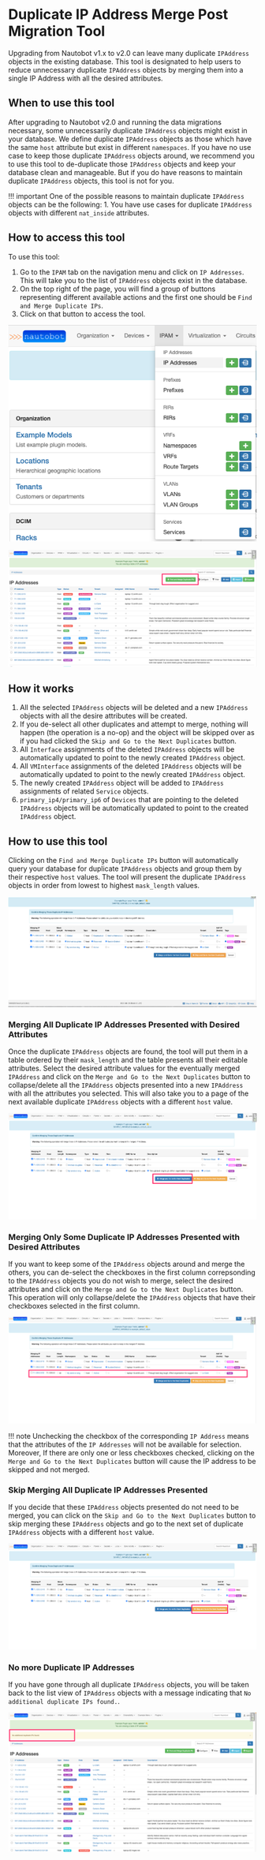 # Duplicate IP Address Merge Post Migration Tool

Upgrading from Nautobot v1.x to v2.0 can leave many duplicate `IPAddress` objects in the existing database. This tool is designated to help users to reduce unnecessary duplicate `IPAddress` objects by merging them into a single IP Address with all the desired attributes.

## When to use this tool

After upgrading to Nautobot v2.0 and running the data migrations necessary, some unnecessarily duplicate `IPAddress` objects might exist in your database. We define duplicate `IPAddress` objects as those which have the same `host` attribute but exist in different `namespaces`. If you have no use case to keep those duplicate `IPAddress` objects around, we recommend you to use this tool to de-duplicate those `IPAddress` objects and keep your database clean and manageable. But if you do have reasons to maintain duplicate `IPAddress` objects, this tool is not for you.

!!! important
    One of the possible reasons to maintain duplicate `IPAddress` objects can be the following:
    1. You have use cases for duplicate `IPAddress` objects with different `nat_inside` attributes.

## How to access this tool

To use this tool:

1. Go to the `IPAM` tab on the navigation menu and click on `IP Addresses`. This will take you to the list of `IPAddress` objects exist in the database.
2. On the top right of the page, you will find a group of buttons representing different available actions and the first one should be `Find and Merge Duplicate IPs`.
3. Click on that button to access the tool.

![Homepage Navigation](./images/ip-address-merge-tool/navigation.png)

![Merge Button](./images/ip-address-merge-tool/ip_merge_button.png)

## How it works

1. All the selected `IPAddress` objects will be deleted and a new `IPAddress` objects with all the desire attributes will be created.
2. If you de-select all other duplicates and attempt to merge, nothing will happen (the operation is a no-op) and the object will be skipped over as if you had clicked the `Skip and Go to the Next Duplicates` button.
3. All `Interface` assignments of the deleted `IPAddress` objects will be automatically updated to point to the newly created `IPAddress` object.
4. All `VMInterface` assignments of the deleted `IPAddress` objects will be automatically updated to point to the newly created `IPAddress` object.
5. The newly created `IPAddress` object will be added to `IPAddress` assignments of related `Service` objects.
6. `primary_ip4/primary_ip6` of `Devices` that are pointing to the deleted `IPAddress` objects will be automatically updated to point to the created `IPAddress` object.

## How to use this tool

Clicking on the `Find and Merge Duplicate IPs` button will automatically query your database for duplicate `IPAddress` objects and group them by their respective `host` values. The tool will present the duplicate `IPAddress` objects in order from lowest to highest `mask_length` values.

![IP Address Merge View](./images/ip-address-merge-tool/merge_view.png)

### Merging All Duplicate IP Addresses Presented with Desired Attributes

Once the duplicate `IPAddress` objects are found, the tool will put them in a table ordered by their `mask_length` and the table presents all their editable attributes. Select the desired attribute values for the eventually merged `IPAddress` and click on the `Merge and Go to the Next Duplicates` button to collapse/delete all the `IPAddress` objects presented into a new `IPAddress` with all the attributes you selected. This will also take you to a page of the next available duplicate `IPAddress` objects with a different `host` value.

![Merging All Duplicate IPs](./images/ip-address-merge-tool/merge_button.png)

### Merging Only Some Duplicate IP Addresses Presented with Desired Attributes

If you want to keep some of the `IPAddress` objects around and merge the others, you can de-select the checkboxes in the first column correpsonding to the `IPAddress` objects you do not wish to merge, select the desired attributes and click on the `Merge and Go to the Next Duplicates` button. This operation will only collapse/delete the `IPAddress` objects that have their checkboxes selected in the first column.

![Merging Some Duplicate IPs](./images/ip-address-merge-tool/unselect_ips.png)

!!! note
    Unchecking the checkbox of the corresponding `IP Address` means that the attributes of the `IP Addresses` will not be available for selection. Moreover, If there are only one or less checkboxes checked, clicking on the `Merge and Go to the Next Duplicates` button will cause the IP address to be skipped and not merged.

### Skip Merging All Duplicate IP Addresses Presented

If you decide that these `IPAddress` objects presented do not need to be merged, you can click on the `Skip and Go to the Next Duplicates` button to skip merging these `IPAddress` objects and go to the next set of duplicate `IPAddress` objects with a different `host` value.

![Skip Merging Duplicate IPs](./images/ip-address-merge-tool/skip_button.png)

### No more Duplicate IP Addresses

If you have gone through all duplicate `IPAddress` objects, you will be taken back to the list view of `IPAddress` objects with a message indicating that `No additional duplicate IPs found.`.

![No More Duplicate IPs](./images/ip-address-merge-tool/no_more_dup_ips.png)
